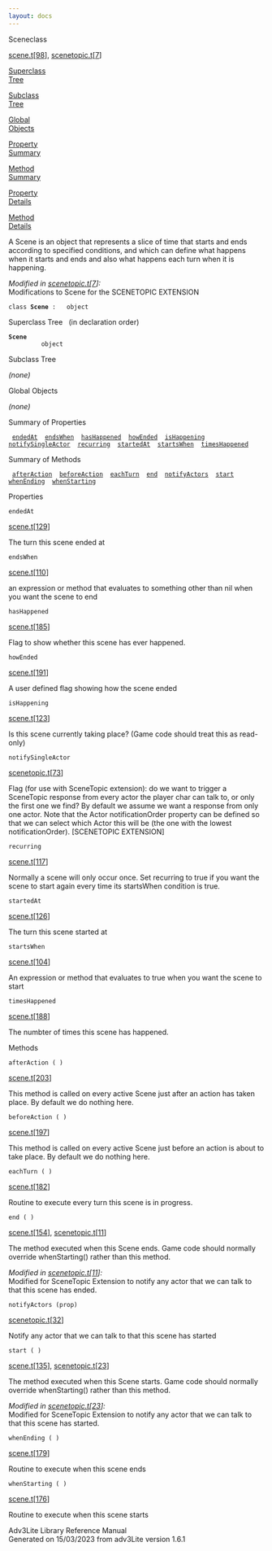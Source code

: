 ```yaml
---
layout: docs
---
```

<span class="title">Scene</span><span class="type">class</span>

[scene.t](../file/scene.t.html)\[[98](../source/scene.t.html#98)\],
[scenetopic.t](../file/scenetopic.t.html)\[[7](../source/scenetopic.t.html#7)\]

[Superclass  
Tree](#_SuperClassTree_)

[Subclass  
Tree](#_SubClassTree_)

[Global  
Objects](#_ObjectSummary_)

[Property  
Summary](#_PropSummary_)

[Method  
Summary](#_MethodSummary_)

[Property  
Details](#_Properties_)

[Method  
Details](#_Methods_)

<div class="fdesc">

A Scene is an object that represents a slice of time that starts and
ends according to specified conditions, and which can define what
happens when it starts and ends and also what happens each turn when it
is happening.

*Modified in
[scenetopic.t](../file/scenetopic.t.html)\[[7](../source/scenetopic.t.html#7)\]:*  
Modifications to Scene for the SCENETOPIC EXTENSION

`class `**`Scene`**` :   object`

</div>

<span id="_SuperClassTree_"></span>

<div class="mjhd">

<span class="hdln">Superclass Tree</span>   (in declaration order)

</div>

**`Scene`**  
`         object`  
<span id="_SubClassTree_"></span>

<div class="mjhd">

<span class="hdln">Subclass Tree</span>  

</div>

*(none)* <span id="_ObjectSummary_"></span>

<div class="mjhd">

<span class="hdln">Global Objects</span>  

</div>

*(none)* <span id="_PropSummary_"></span>

<div class="mjhd">

<span class="hdln">Summary of Properties</span>  

</div>

` `[`endedAt`](#endedAt)`  `[`endsWhen`](#endsWhen)`  `[`hasHappened`](#hasHappened)`  `[`howEnded`](#howEnded)`  `[`isHappening`](#isHappening)`  `[`notifySingleActor`](#notifySingleActor)`  `[`recurring`](#recurring)`  `[`startedAt`](#startedAt)`  `[`startsWhen`](#startsWhen)`  `[`timesHappened`](#timesHappened)`  `

<span id="_MethodSummary_"></span>

<div class="mjhd">

<span class="hdln">Summary of Methods</span>  

</div>

` `[`afterAction`](#afterAction)`  `[`beforeAction`](#beforeAction)`  `[`eachTurn`](#eachTurn)`  `[`end`](#end)`  `[`notifyActors`](#notifyActors)`  `[`start`](#start)`  `[`whenEnding`](#whenEnding)`  `[`whenStarting`](#whenStarting)`  `

<span id="_Properties_"></span>

<div class="mjhd">

<span class="hdln">Properties</span>  

</div>

<span id="endedAt"></span>

`endedAt`

[scene.t](../file/scene.t.html)\[[129](../source/scene.t.html#129)\]

<div class="desc">

The turn this scene ended at

</div>

<span id="endsWhen"></span>

`endsWhen`

[scene.t](../file/scene.t.html)\[[110](../source/scene.t.html#110)\]

<div class="desc">

an expression or method that evaluates to something other than nil when
you want the scene to end

</div>

<span id="hasHappened"></span>

`hasHappened`

[scene.t](../file/scene.t.html)\[[185](../source/scene.t.html#185)\]

<div class="desc">

Flag to show whether this scene has ever happened.

</div>

<span id="howEnded"></span>

`howEnded`

[scene.t](../file/scene.t.html)\[[191](../source/scene.t.html#191)\]

<div class="desc">

A user defined flag showing how the scene ended

</div>

<span id="isHappening"></span>

`isHappening`

[scene.t](../file/scene.t.html)\[[123](../source/scene.t.html#123)\]

<div class="desc">

Is this scene currently taking place? (Game code should treat this as
read-only)

</div>

<span id="notifySingleActor"></span>

`notifySingleActor`

[scenetopic.t](../file/scenetopic.t.html)\[[73](../source/scenetopic.t.html#73)\]

<div class="desc">

Flag (for use with SceneTopic extension): do we want to trigger a
SceneTopic response from every actor the player char can talk to, or
only the first one we find? By default we assume we want a response from
only one actor. Note that the Actor notificationOrder property can be
defined so that we can select which Actor this will be (the one with the
lowest notificationOrder). \[SCENETOPIC EXTENSION\]

</div>

<span id="recurring"></span>

`recurring`

[scene.t](../file/scene.t.html)\[[117](../source/scene.t.html#117)\]

<div class="desc">

Normally a scene will only occur once. Set recurring to true if you want
the scene to start again every time its startsWhen condition is true.

</div>

<span id="startedAt"></span>

`startedAt`

[scene.t](../file/scene.t.html)\[[126](../source/scene.t.html#126)\]

<div class="desc">

The turn this scene started at

</div>

<span id="startsWhen"></span>

`startsWhen`

[scene.t](../file/scene.t.html)\[[104](../source/scene.t.html#104)\]

<div class="desc">

An expression or method that evaluates to true when you want the scene
to start

</div>

<span id="timesHappened"></span>

`timesHappened`

[scene.t](../file/scene.t.html)\[[188](../source/scene.t.html#188)\]

<div class="desc">

The numbter of times this scene has happened.

</div>

<span id="_Methods_"></span>

<div class="mjhd">

<span class="hdln">Methods</span>  

</div>

<span id="afterAction"></span>

`afterAction ( )`

[scene.t](../file/scene.t.html)\[[203](../source/scene.t.html#203)\]

<div class="desc">

This method is called on every active Scene just after an action has
taken place. By default we do nothing here.

</div>

<span id="beforeAction"></span>

`beforeAction ( )`

[scene.t](../file/scene.t.html)\[[197](../source/scene.t.html#197)\]

<div class="desc">

This method is called on every active Scene just before an action is
about to take place. By default we do nothing here.

</div>

<span id="eachTurn"></span>

`eachTurn ( )`

[scene.t](../file/scene.t.html)\[[182](../source/scene.t.html#182)\]

<div class="desc">

Routine to execute every turn this scene is in progress.

</div>

<span id="end"></span>

`end ( )`

[scene.t](../file/scene.t.html)\[[154](../source/scene.t.html#154)\],
[scenetopic.t](../file/scenetopic.t.html)\[[11](../source/scenetopic.t.html#11)\]

<div class="desc">

The method executed when this Scene ends. Game code should normally
override whenStarting() rather than this method.

*Modified in
[scenetopic.t](../file/scenetopic.t.html)\[[11](../source/scenetopic.t.html#11)\]:*  
Modified for SceneTopic Extension to notify any actor that we can talk
to that this scene has ended.

</div>

<span id="notifyActors"></span>

`notifyActors (prop)`

[scenetopic.t](../file/scenetopic.t.html)\[[32](../source/scenetopic.t.html#32)\]

<div class="desc">

Notify any actor that we can talk to that this scene has started

</div>

<span id="start"></span>

`start ( )`

[scene.t](../file/scene.t.html)\[[135](../source/scene.t.html#135)\],
[scenetopic.t](../file/scenetopic.t.html)\[[23](../source/scenetopic.t.html#23)\]

<div class="desc">

The method executed when this Scene starts. Game code should normally
override whenStarting() rather than this method.

*Modified in
[scenetopic.t](../file/scenetopic.t.html)\[[23](../source/scenetopic.t.html#23)\]:*  
Modified for SceneTopic Extension to notify any actor that we can talk
to that this scene has started.

</div>

<span id="whenEnding"></span>

`whenEnding ( )`

[scene.t](../file/scene.t.html)\[[179](../source/scene.t.html#179)\]

<div class="desc">

Routine to execute when this scene ends

</div>

<span id="whenStarting"></span>

`whenStarting ( )`

[scene.t](../file/scene.t.html)\[[176](../source/scene.t.html#176)\]

<div class="desc">

Routine to execute when this scene starts

</div>

<div class="ftr">

Adv3Lite Library Reference Manual  
Generated on 15/03/2023 from adv3Lite version 1.6.1

</div>
